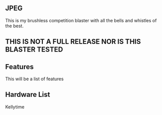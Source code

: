 ## JPEG
This is my brushless competition blaster with all the bells and whistles of the best.

## THIS IS NOT A FULL RELEASE NOR IS THIS BLASTER TESTED

## Features
This will be a list of features

## Hardware List
Kellytime


